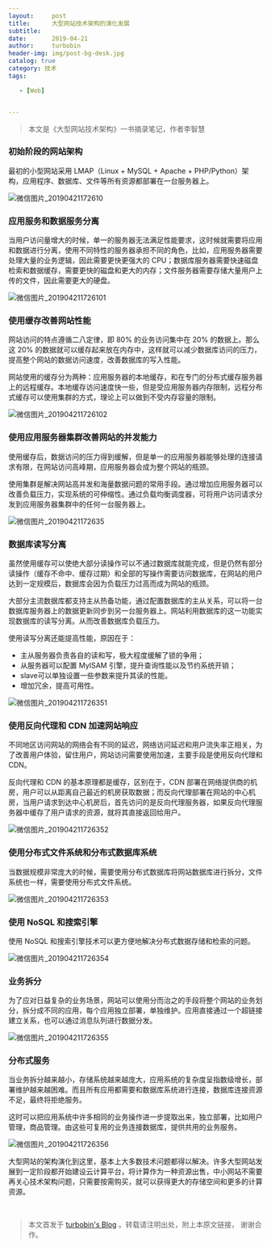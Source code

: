 ```yaml
---
layout:     post
title:      大型网站技术架构的演化发展
subtitle:   
date:       2019-04-21
author:     turbobin
header-img: img/post-bg-desk.jpg
catalog: true
category: 技术
tags:

   - [Web]


---
```


> 本文是《大型网站技术架构》一书摘录笔记，作者李智慧

### 初始阶段的网站架构

最初的小型网站采用 LMAP（Linux + MySQL + Apache + PHP/Python）架构，应用程序、数据库、文件等所有资源都部署在一台服务器上。

![微信图片_20190421172610](https://wx3.sinaimg.cn/large/9f999f0bly1g2ae307cd0j20l40fqaao.jpg)

### 应用服务和数据服务分离

当用户访问量增大的时候，单一的服务器无法满足性能要求，这时候就需要将应用和数据进行分离，使用不同特性的服务器承担不同的角色，比如，应用服务器需要处理大量的业务逻辑，因此需要更快更强大的 CPU；数据库服务器需要快速磁盘检索和数据缓存，需要更快的磁盘和更大的内存；文件服务器需要存储大量用户上传的文件，因此需要更大的硬盘。

![微信图片_201904211726101](https://ws3.sinaimg.cn/large/9f999f0bly1g2aemr29nzj20rj0jwt9c.jpg)

### 使用缓存改善网站性能

网站访问的特点遵循二八定律，即 80% 的业务访问集中在 20% 的数据上。那么这 20% 的数据就可以缓存起来放在内存中，这样就可以减少数据库访问的压力，提高整个网站的数据访问速度，改善数据库的写入性能。

网站使用的缓存分为两种：应用服务器的本地缓存，和在专门的分布式缓存服务器上的远程缓存。本地缓存访问速度快一些，但是受应用服务器内存限制，远程分布式缓存可以使用集群的方式，理论上可以做到不受内存容量的限制。

![微信图片_201904211726102](https://ws2.sinaimg.cn/large/9f999f0bly1g2af5ktfp3j20sq0sjjsn.jpg)

### 使用应用服务器集群改善网站的并发能力

使用缓存后，数据访问的压力得到缓解，但是单一的应用服务器能够处理的连接请求有限，在网站访问高峰期，应用服务器会成为整个网站的瓶颈。

使用集群是解决网站高并发和海量数据问题的常用手段。通过增加应用服务器可以改善负载压力，实现系统的可伸缩性。通过负载均衡调度器，可将用户访问请求分发到应用服务器集群中的任何一台服务器上。

![微信图片_20190421172635](http://wx3.sinaimg.cn/large/9f999f0bly1g2afg1p870j20xc0n5t9r.jpg)

### 数据库读写分离

虽然使用缓存可以使绝大部分读操作可以不通过数据库就能完成，但是仍然有部分读操作（缓存不命中、缓存过期）和全部的写操作需要访问数据库，在网站的用户达到一定规模后，数据库会因为负载压力过高而成为网站的瓶颈。

大部分主流数据库都支持主从热备功能，通过配置数据库的主从关系，可以将一台数据库服务器上的数据更新同步到另一台服务器上。网站利用数据库的这一功能实现数据库的读写分离。从而改善数据库负载压力。

使用读写分离还能提高性能，原因在于：

- 主从服务器负责各自的读和写，极大程度缓解了锁的争用；
- 从服务器可以配置 MyISAM 引擎，提升查询性能以及节约系统开销；
- slave可以单独设置一些参数来提升其读的性能。
- 增加冗余，提高可用性。



![微信图片_201904211726351](https://wx3.sinaimg.cn/large/9f999f0bly1g2afxp6sbwj20yx0qz75q.jpg)



### 使用反向代理和 CDN 加速网站响应

不同地区访问网站的网络会有不同的延迟，网络访问延迟和用户流失率正相关，为了改善用户体验，留住用户，网站访问需要使用加速，主要手段是使用反向代理和 CDN。

反向代理和 CDN 的基本原理都是缓存，区别在于，CDN 部署在网络提供商的机房，用户可以从距离自己最近的机房获取数据；而反向代理部署在网站的中心机房，当用户请求到达中心机房后，首先访问的是反向代理服务器，如果反向代理服务器中缓存了用户请求的资源，就将其直接返回给用户。

![微信图片_201904211726352](https://ws1.sinaimg.cn/large/9f999f0bly1g2agc37dc1j20xc0nuta4.jpg)

### 使用分布式文件系统和分布式数据库系统

当数据规模非常庞大的时候，需要使用分布式数据库将网站数据库进行拆分，文件系统也一样，需要使用分布式文件系统。

![微信图片_201904211726353](https://wx4.sinaimg.cn/large/9f999f0bly1g2agh6i6jhj20xc0mcwfx.jpg)

### 使用 NoSQL 和搜索引擎

使用 NoSQL 和搜索引擎技术可以更方便地解决分布式数据存储和检索的问题。

![微信图片_201904211726354](https://ws3.sinaimg.cn/large/9f999f0bly1g2agl37sjsj20y70mqdhi.jpg)

### 业务拆分

为了应对日益复杂的业务场景，网站可以使用分而治之的手段将整个网站的业务划分，拆分成不同的应用，每个应用独立部署，单独维护。应用直接通过一个超链接建立关系，也可以通过消息队列进行数据分发。

![微信图片_201904211726355](https://ws3.sinaimg.cn/large/9f999f0bly1g2agq7tm9oj20xc0isgn5.jpg)

### 分布式服务

当业务拆分越来越小，存储系统越来越庞大，应用系统的复杂度呈指数级增长，部署维护越来越困难。而且所有应用都需要和数据库系统进行连接，数据库连接资源不足，最终将拒绝服务。

这时可以把应用系统中许多相同的业务操作进一步提取出来，独立部署，比如用户管理，商品管理。由这些可复用的业务连接数据库，提供共用的业务服务。

![微信图片_201904211726356](https://wx4.sinaimg.cn/large/9f999f0bly1g2ah0bo3mbj20xc0iv75x.jpg)



大型网站的架构演化到这里，基本上大多数技术问题都得以解决。许多大型网站发展到一定阶段都开始建设云计算平台，将计算作为一种资源出售，中小网站不需要再关心技术架构问题，只需要按需购买，就可以获得更大的存储空间和更多的计算资源。

<p>&nbsp;</p>

> 本文首发于 [turbobin's Blog](https://turbobin.github.io/) 。转载请注明出处，附上本原文链接， 谢谢合作。
